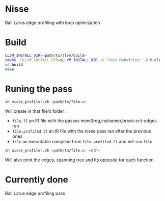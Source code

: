 # Nisse
Ball Larus edge profiling with loop optimization

# Build
```bash
LLVM_INSTALL_DIR=<path/to/llvm/build>
cmake -DLLVM_INSTALL_DIR=$LLVM_INSTALL_DIR -G "Unix Makefiles" -B build/ .
cd build
make
```

# Runing the pass
```bash
sh nisse_profiler.sh <path/to/file.c>
```
Will create in that file's folder :
 * `file.ll` an IR file with the passes mem2reg,instnamer,break-crit-edges ran
 * `file.profiled.ll` an IR file with the nisse pass ran after the previous ones
 * `file` an executable compiled from `file.profiled.ll`
and will run `file`

```bash
sh nisse_profiler.sh <path/to/file.c> <sth>
```

Will also print the edges, spanning tree and its opposite for each function

# Currently done
Ball Larus edge profiling pass